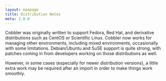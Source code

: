 ```yaml
---
layout: manpage
title: Distribution Notes
meta: 2.8.0
---
```



Cobbler was originally written to support Fedora, Red Hat, and derivative distributions such as CentOS or Scientific Linux. Cobbler now works for managing other environments, including mixed environments, occasionally with some limitations. Debian/Ubuntu and SuSE support is quite strong, with patches coming in from developers working on those distributions as well.

However, in some cases (especially for newer distribution versions), a little extra work may be required after an import in order to make things work smoothly.

